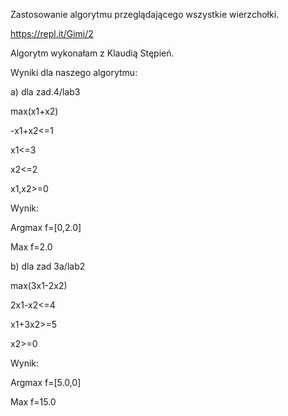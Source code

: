 Zastosowanie algorytmu przeglądającego wszystkie wierzchołki.

https://repl.it/Gimi/2

Algorytm wykonałam z Klaudią Stępień.

Wyniki dla naszego algorytmu: 

a) dla zad.4/lab3

max(x1+x2)

-x1+x2<=1

x1<=3

x2<=2

x1,x2>=0

Wynik:

Argmax f=[0,2.0]

Max f=2.0

b) dla zad 3a/lab2

max(3x1-2x2)

2x1-x2<=4

x1+3x2>=5

x2>=0

Wynik:

Argmax f=[5.0,0]

Max f=15.0
